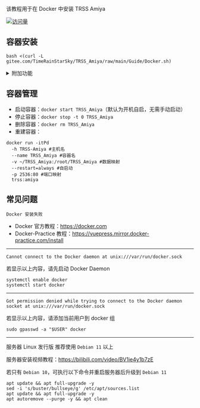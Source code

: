 该教程用于在 Docker 中安装 TRSS Amiya

[![访问量](https://profile-counter.glitch.me/TimeRainStarSky-Docker/count.svg)](https://docker.com)

## 容器安装

```
bash <(curl -L gitee.com/TimeRainStarSky/TRSS_Amiya/raw/main/Guide/Docker.sh)
```

<details><summary>附加功能</summary>

自定义 安装路径 `DIR` 启动命令 `CMD` 容器名 `DKNAME` （可用于多开）

举例：将脚本安装至 `/Bot` 启动命令 `trss` 容器名 `TRSS` 

```
DIR=/Bot CMD=trss DKNAME=TRSS bash <(x
```

</details>

## 容器管理

- 启动容器：`docker start TRSS_Amiya`（默认为开机自启，无需手动启动）
- 停止容器：`docker stop -t 0 TRSS_Amiya`
- 删除容器：`docker rm TRSS_Amiya`
- 重建容器：

```
docker run -itPd
  -h TRSS-Amiya #主机名
  --name TRSS_Amiya #容器名
  -v ~/TRSS_Amiya:/root/TRSS_Amiya #数据映射
  --restart=always #自启动
  -p 2536:80 #端口映射
  trss:amiya
```

## 常见问题

```
Docker 安装失败
```

- Docker 官方教程：https://docker.com
- Docker-Practice 教程：https://vuepress.mirror.docker-practice.com/install

---

```
Cannot connect to the Docker daemon at unix:///var/run/docker.sock
```

若显示以上内容，请先启动 Docker Daemon

```
systemctl enable docker
systemctl start docker
```

---

```
Got permission denied while trying to connect to the Docker daemon socket at unix:///var/run/docker.sock
```

若显示以上内容，请添加当前用户到 docker 组

```
sudo gpasswd -a "$USER" docker
```

---

服务器 Linux 发行版 推荐使用 `Debian 11` 以上

服务器安装视频教程：<https://bilibili.com/video/BV1ie4y1b7zE>

若只有 `Debian 10`，可执行以下命令并重启服务器后升级到 `Debian 11`

```
apt update && apt full-upgrade -y
sed -i 's/buster/bullseye/g' /etc/apt/sources.list
apt update && apt full-upgrade -y
apt autoremove --purge -y && apt clean
```
